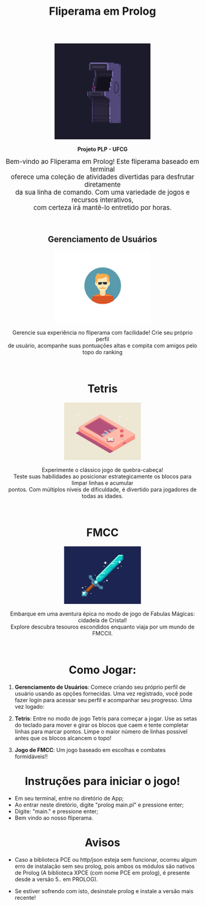 <h1 align="center">Fliperama em Prolog</h1>
<br>
<br>

<p align="center">
    <img 
        src="./assets/arcade.gif" 
        alt="arcade"
        width="250"
    />
</p>

<p align="center" style="font-weight: bold;">Projeto PLP - UFCG</p>

<p align="center"><span style="font-size: larger;">
    Bem-vindo ao Fliperama em Prolog! Este fliperama baseado em terminal <br>
    oferece uma coleção de atividades divertidas para desfrutar diretamente <br>
    da sua linha de comando. Com uma variedade de jogos e recursos interativos, <br>
    com certeza irá mantê-lo entretido por horas.</span>
</p>

<br>
<h2 align="center">Gerenciamento de Usuários</h2>
<p align="center"><img src="./assets/users.gif" width="250px"/></p>
<p align="center">
    Gerencie sua experiência no fliperama com facilidade! Crie seu próprio perfil<br>
    de usuário, acompanhe suas pontuações altas e compita com amigos pelo topo do ranking
</p>

<br>

<h1 align="center">Tetris</h1>
<p align="center">
    <img 
        src="./assets/tetris.gif"
        width="200px"/>
</p>
<p align="center">  
    Experimente o clássico jogo de quebra-cabeça! <br>
    Teste suas habilidades ao posicionar estrategicamente os blocos para limpar linhas e acumular<br>
    pontos. Com múltiplos níveis de dificuldade, é divertido para jogadores de todas as idades.
</p>

<br>

<h1 align="center">FMCC</h1>
<p align="center">
    <img 
        src="./assets/sword.gif"
        width="200px" />
</p>
<p align="center">  
    Embarque em uma aventura épica no modo de jogo de Fabulas Mágicas: cidadela de Cristal! <br>
    Explore descubra tesouros escondidos enquanto viaja por um mundo de FMCCII. 
</p>

<br>

<h1 align="center">Como Jogar: </h1>

1. **Gerenciamento de Usuários**: Comece criando seu próprio perfil de usuário usando as opções fornecidas. Uma vez registrado, você pode fazer login para acessar seu perfil e acompanhar seu progresso.
Uma vez logado:
2. **Tetris**: Entre no modo de jogo Tetris para começar a jogar. Use as setas do teclado para mover e girar os blocos que caem e tente completar linhas para marcar pontos. Limpe o maior número de linhas possível antes que os blocos alcancem o topo!

3. **Jogo de FMCC**: Um jogo baseado em escolhas e combates formidáveis!!

<h1 align="center"> Instruções para iniciar o jogo! </h1>

* Em seu terminal, entre no diretório de App;
* Ao entrar neste diretório, digite "prolog main.pl" e pressione enter;
* Digite: "main." e pressione enter;
* Bem vindo ao nosso fliperama.

<h1 align="center"> Avisos </h1>

* Caso a biblioteca PCE ou http/json esteja sem funcionar,
ocorreu algum erro de instalação sem seu prolog, pois ambos
os módulos são nativos de Prolog (A biblioteca XPCE (com nome PCE em prolog),
é presente desde a versão 5._._ em PROLOG).

* Se estiver sofrendo com isto, desinstale prolog e instale a versão mais recente!
